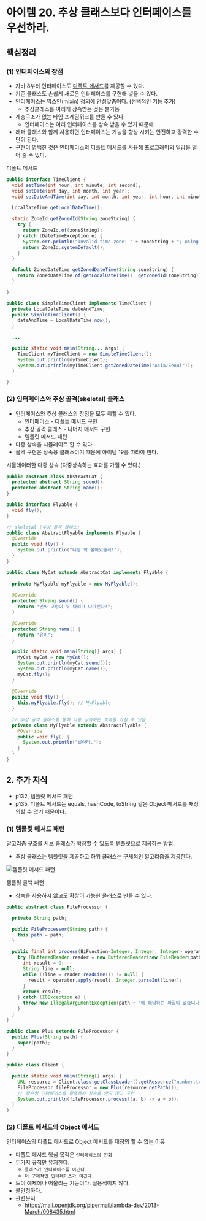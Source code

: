 # 아이템 20. 추상 클래스보다 인터페이스를 우선하라.

##  핵심정리
### (1) 인터페이스의 장점
- 자바 8부터 인터페이스도 [디폴트 메서드](https://docs.oracle.com/javase/tutorial/java/IandI/defaultmethods.html)를 제공할 수 있다.
- 기존 클래스도 손쉽게 새로운 인터페이스를 구현해 넣을 수 있다.
- 인터페이스는 믹스인(mixin) 정의에 안성맞춤이다. (선택적인 기능 추가)
  - 추상클래스를 여러개 상속받는 것은 불가능
- 계층구조가 없는 타입 프레임워크를 만들 수 있다.
  - 인터페이스는 여러 인터페이스를 상속 받을 수 있기 때문에
- 래퍼 클래스와 함께 사용하면 인터페이스는 기능을 향상 시키는 안전하고 강력한 수단이 된다.
- 구현이 명백한 것은 인터페이스의 디폴트 메서드를 사용해 프로그래머의 일감을 덜어 줄 수 있다.

디폴트 메서드
```java
public interface TimeClient {
  void setTime(int hour, int minute, int second);
  void setDate(int day, int month, int year);
  void setDateAndTime(int day, int month, int year, int hour, int minute, int second);

  LocalDateTime getLocalDateTime();

  static ZoneId getZonedId(String zoneString) {
    try {
      return ZoneId.of(zoneString);
    } catch (DateTimeException e) {
      System.err.println("Invalid time zone: " + zoneString + "; using default time zone instead.");
      return ZoneId.systemDefault();
    }
  }

  default ZonedDateTime getZonedDateTime(String zoneString) {
    return ZonedDateTime.of(getLocalDateTime(), getZonedId(zoneString));
  }

}
```
```java
public class SimpleTimeClient implements TimeClient {
  private LocalDateTime dateAndTime;
  public SimpleTimeClient() {
    dateAndTime = LocalDateTime.now();
  }

  ...

  public static void main(String... args) {
    TimeClient myTimeClient = new SimpleTimeClient();
    System.out.println(myTimeClient);
    System.out.println(myTimeClient.getZonedDateTime("Asia/Seoul"));
  }

}
```

### (2) 인터페이스와 추상 골격(skeletal) 클래스
- 인터페이스와 추상 클래스의 장점을 모두 취할 수 있다.
  - 인터페이스 - 디폴트 메서드 구현
  - 추상 골격 클래스 - 나머지 메서드 구현
  - 템플릿 메서드 패턴
- 다중 상속을 시뮬레이트 할 수 있다.
- 골격 구현은 상속용 클래스이기 때문에 아이템 19를 따라야 한다.


시뮬레이터한 다중 상속 (다중상속하는 효과를 가질 수 있다.)
```java
public abstract class AbstractCat {
  protected abstract String sound();
  protected abstract String name();
}

public interface Flyable {
  void fly();
}

// skeletal (추상 골격 클래스)
public class AbstractFlyable implements Flyable {
  @Override
  public void fly() {
    System.out.println("너랑 딱 붙어있을게!");
  }
}

```

```java
public class MyCat extends AbstractCat implements Flyable {
  
  private MyFlyable myFlyable = new MyFlyable();
  
  @Override
  protected String sound() {
    return "인싸 고양이 두 마리가 나가신다!";
  }

  @Override
  protected String name() {
    return "유미";
  }

  public static void main(String[] args) {
    MyCat myCat = new MyCat();
    System.out.println(myCat.sound());
    System.out.println(myCat.name());
    myCat.fly();
  }
  
  @Override
  public void fly() {
    this.myFlyable.fly(); // MyFlyable
  }

  // 추상 골격 클래스를 통해 다중 상속하는 효과를 가질 수 있음
  private class MyFlyable extends AbstractFlyable {
    @Override
    public void fly() {
      System.out.println("날아라.");
    }
  }
}
```

###
## 2. 추가 지식
- p132, 템플릿 메서드 패턴
- p135, 디폴트 메서드는 equals, hashCode, toString 같은 Object 메서드를 재정의할 수 없기 때문이다.

### (1) 템플릿 메서드 패턴
알고리즘 구조를 서브 클래스가 확장할 수 있도록 템플릿으로 제공하는 방법.
- 추상 클래스는 템플릿을 제공하고 하위 클래스는 구체적인 알고리즘을 제공한다.

![템플릿 메서드 패턴](https://vos.line-scdn.net/landpress-content-v2_1761/1669353654260.png?updatedAt=1669353654000)

템플릿 콜백 패턴
- 상속을 사용하지 않고도 확장이 가능한 클래스로 만들 수 있다.

```java
public abstract class FileProcessor {

  private String path;

  public FileProcessor(String path) {
    this.path = path;
  }

  public final int process(BiFunction<Integer, Integer, Integer> operator) {
    try (BufferedReader reader = new BufferedReader(new FileReader(path))) {
      int result = 0;
      String line = null;
      while ((line = reader.readLine()) != null) {
        result = operator.apply(result, Integer.parseInt(line));
      }
      return result;
    } catch (IOException e) {
      throw new IllegalArgumentException(path + "에 해당하는 파일이 없습니다.", e);
    }
  }
}
```

```java
public class Plus extends FileProcessor {
  public Plus(String path) {
    super(path);
  }
}
```

```java
public class Client {

  public static void main(String[] args) {
    URL resource = Client.class.getClassLoader().getResource("number.txt");
    FileProcessor fileProcessor = new Plus(resource.getPath());
    // 함수형 인터페이스를 활용해서 상속을 받지 않고 구현
    System.out.println(fileProcessor.process((a, b) -> a + b));
  }
}

```

### (2) 디폴트 메서드와 Object 메서드
인터페이스의 디폴트 메서드로 Object 메서드를 재정의 할 수 없는 이유
- 디폴트 메서드 핵심 목적은 `인터페이스의 진화`
- 두가지 규칙만 유지한다.
  - `클래스가 인터페이스를 이긴다.`
  - `더 구체적인 인터페이스가 이긴다.`
- 토이 예제에나 어울리는 기능이다. 실용적이지 않다.
- 불안정하다.
- 관련문서
  - https://mail.openjdk.org/pipermail/lambda-dev/2013-March/008435.html

